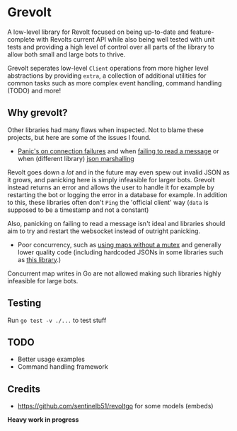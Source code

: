 # Grevolt

A low-level library for Revolt focused on being up-to-date and feature-complete with Revolts current API while also being well tested with unit tests and providing a high level of control over all parts of the library to allow both small and large bots to thrive.

Grevolt seperates low-level ``Client`` operations from more higher level abstractions by providing ``extra``, a collection of additional utilities for common tasks such as more complex event handling, command handling (TODO) and more!

## Why grevolt?

Other libraries had many flaws when inspected. Not to blame these projects, but here are some of the issues I found.

- [Panic's on connection failures](https://github.com/sentinelb51/revoltgo/blob/6690504750626ba063fb10a6ca86ceb5e4e57111/websocket.go#L325) and when [failing to read a message](https://github.com/sentinelb51/revoltgo/blob/6690504750626ba063fb10a6ca86ceb5e4e57111/websocket.go#L95C4-L95C9) or when (different library) [json marshalling](https://github.com/ben-forster/revolt/blob/main/websocket.go#L38)

Revolt goes down a *lot* and in the future may even spew out invalid JSON as it grows, and panicking here is simply infeasible for larger bots. Grevolt instead returns an error and allows the user to handle it for example by restarting the bot or logging the error in a database for example. In addition to this, these libraries often don't `Ping` the 'official client' way (`data` is supposed to be a timestamp and not a constant)

Also, panicking on failing to read a message isn't ideal and libraries should aim to try and restart the websocket instead of outright panicking.

- Poor concurrency, such as [using maps without a mutex](https://github.com/sentinelb51/revoltgo/blob/main/state.go) and generally lower quality code (including hardcoded JSONs in some libraries such as [this library](https://github.com/ben-forster/revolt).)

Concurrent map writes in Go are not allowed making such libraries highly infeasible for large bots.

## Testing

Run ``go test -v ./...`` to test stuff

## TODO

- Better usage examples
- Command handling framework

## Credits

- https://github.com/sentinelb51/revoltgo for some models (embeds)

**Heavy work in progress**